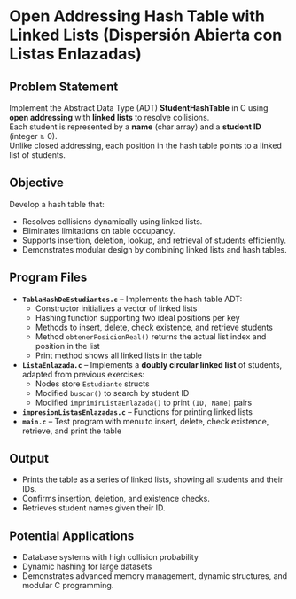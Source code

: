 # Open Addressing Hash Table with Linked Lists (Dispersión Abierta con Listas Enlazadas)

## Problem Statement  
Implement the Abstract Data Type (ADT) **StudentHashTable** in C using **open addressing** with **linked lists** to resolve collisions.  
Each student is represented by a **name** (char array) and a **student ID** (integer ≥ 0).  
Unlike closed addressing, each position in the hash table points to a linked list of students.  

## Objective  
Develop a hash table that:  
- Resolves collisions dynamically using linked lists.  
- Eliminates limitations on table occupancy.  
- Supports insertion, deletion, lookup, and retrieval of students efficiently.  
- Demonstrates modular design by combining linked lists and hash tables.  

## Program Files  

- **`TablaHashDeEstudiantes.c`** – Implements the hash table ADT:  
  - Constructor initializes a vector of linked lists  
  - Hashing function supporting two ideal positions per key  
  - Methods to insert, delete, check existence, and retrieve students  
  - Method `obtenerPosicionReal()` returns the actual list index and position in the list  
  - Print method shows all linked lists in the table  
- **`ListaEnlazada.c`** – Implements a **doubly circular linked list** of students, adapted from previous exercises:  
  - Nodes store `Estudiante` structs  
  - Modified `buscar()` to search by student ID  
  - Modified `imprimirListaEnlazada()` to print `(ID, Name)` pairs  
- **`impresionListasEnlazadas.c`** – Functions for printing linked lists  
- **`main.c`** – Test program with menu to insert, delete, check existence, retrieve, and print the table  

## Output  
- Prints the table as a series of linked lists, showing all students and their IDs.  
- Confirms insertion, deletion, and existence checks.  
- Retrieves student names given their ID.  

## Potential Applications  
- Database systems with high collision probability  
- Dynamic hashing for large datasets  
- Demonstrates advanced memory management, dynamic structures, and modular C programming.
